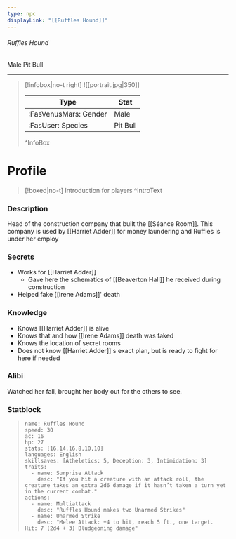 ```yaml
---
type: npc
displayLink: "[[Ruffles Hound]]"
---
```


###### Ruffles Hound
<span class="sub2">Male Pit Bull </span>
___

> [!infobox|no-t right]
> ![[portrait.jpg|350]]
>
> | Type | Stat |
> | ---- | ---- |
> | :FasVenusMars: Gender | Male |
> | :FasUser: Species | Pit Bull |
>^InfoBox

# Profile

> [!boxed|no-t]
> Introduction for players
>^IntroText

### Description
Head of the construction company that built the [[Séance Room]]. This company is used by [[Harriet Adder]] for money laundering and Ruffles is under her employ

### Secrets
- Works for [[Harriet Adder]]
	- Gave here the schematics of [[Beaverton Hall]] he received during construction
- Helped fake [[Irene Adams]]' death

### Knowledge
- Knows [[Harriet Adder]] is alive
- Knows that and how [[Irene Adams]] death was faked
- Knows the location of secret rooms
- Does not know [[Harriet Adder]]'s exact plan, but is ready to fight for here if needed

### Alibi 
Watched her fall, brought her body out for the others to see.

### Statblock
>```statblock
> name: Ruffles Hound
> speed: 30
> ac: 16
> hp: 27
> stats: [16,14,16,8,10,10]
> languages: English
> skillsaves: [Atheletics: 5, Deception: 3, Intimidation: 3]
> traits:
>   - name: Surprise Attack
>     desc: "If you hit a creature with an attack roll, the creature takes an extra 2d6 damage if it hasn’t taken a turn yet in the current combat."
> actions:
>   - name: Multiattack
>     desc: "Ruffles Hound makes two Unarmed Strikes"
>   - name: Unarmed Strike
>     desc: "Melee Attack: +4 to hit, reach 5 ft., one target. Hit: 7 (2d4 + 3) Bludgeoning damage"
